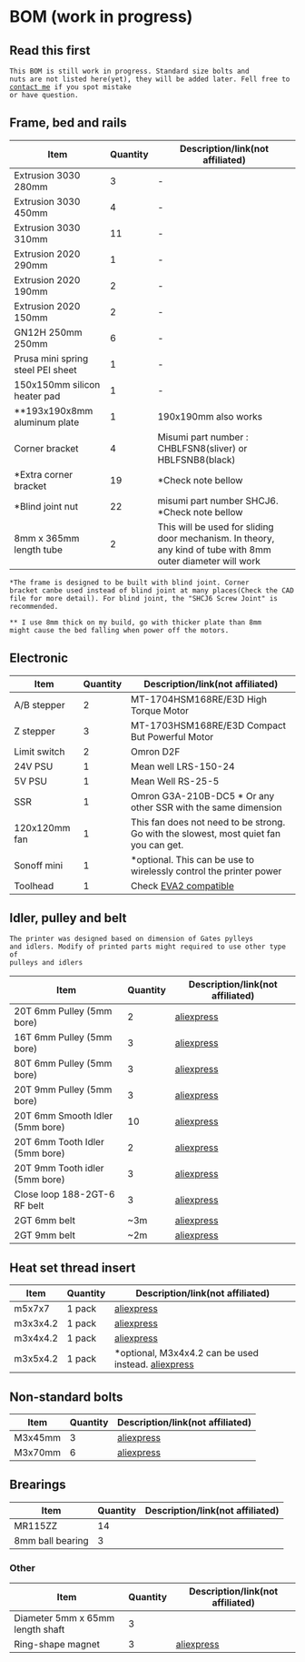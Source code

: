 # BOM (work in progress)

## Read this first
<code>This BOM is still work in progress. Standard size bolts and nuts are not listed here(yet), they will be added later. Fell free to [contact me](https://discord.gg/WZVP2HuAag) if you spot mistake or have question.</code>

## Frame, bed and rails

| Item | Quantity | Description/link(not affiliated) |
| --- | --- | --- |
| Extrusion 3030 280mm | 3 | - |
| Extrusion 3030 450mm  | 4 | - |
| Extrusion 3030 310mm  | 11 | - |
| Extrusion 2020 290mm  | 1 | - |
| Extrusion 2020 190mm  | 2 | - |
| Extrusion 2020 150mm  | 2 | - |
| GN12H 250mm 250mm  | 6 | - |
| Prusa mini spring steel PEI sheet  | 1 | - |
| 150x150mm silicon heater pad  | 1 | - |
| **193x190x8mm aluminum plate  | 1 | 190x190mm also works |
| Corner bracket  | 4 | Misumi part number : CHBLFSN8(sliver) or HBLFSNB8(black) |
| *Extra corner bracket  | 19 | *Check note bellow |
| *Blind joint nut  | 22 | misumi part number SHCJ6. *Check note bellow |
| 8mm x 365mm length tube | 2 | This will be used for sliding door mechanism. In theory, any kind of tube with 8mm outer diameter will work |

<code>*The frame is designed to be built with blind joint. Corner bracket canbe used instead of blind joint at many places(Check the CAD file for more detail). For blind joint, the "SHCJ6 Screw Joint" is recommended.</code>

<code>** I use 8mm thick on my build, go with thicker plate than 8mm might cause the bed falling when power off the motors.</code>

## Electronic

| Item | Quantity | Description/link(not affiliated) |
| --- | --- | --- |
| A/B stepper | 2 | MT-1704HSM168RE/E3D High Torque Motor |
| Z stepper | 3 | MT-1703HSM168RE/E3D Compact But Powerful Motor |
| Limit switch | 2 | Omron D2F |
| 24V PSU | 1 | Mean well LRS-150-24  |
| 5V PSU | 1 | Mean Well RS-25-5  |
| SSR | 1 | Omron G3A-210B-DC5 * Or any other SSR with the same dimension  |
| 120x120mm fan | 1 | This fan does not need to be strong. Go with the slowest, most quiet fan you can get. |
| Sonoff mini | 1 | *optional. This can be use to wirelessly control the printer power |
| Toolhead | 1 | Check [EVA2 compatible](https://main.eva-3d.page/) |



## Idler, pulley and belt

<code>The printer was designed based on dimension of Gates pylleys and idlers. Modify of printed parts might required to use other type of pulleys and idlers</code>

| Item | Quantity | Description/link(not affiliated) |
| --- | --- | --- |
| 20T 6mm Pulley (5mm bore) | 2 | [aliexpress](https://www.aliexpress.com/item/33023279793.html) |
| 16T 6mm Pulley (5mm bore) | 3 | [aliexpress](https://www.aliexpress.com/item/33002989677.html)  |
| 80T 6mm Pulley (5mm bore) | 3 | [aliexpress](https://www.aliexpress.com/item/1005001700640216.html) |
| 20T 9mm Pulley (5mm bore) | 3 | [aliexpress](https://www.aliexpress.com/item/33023279793.html)  |
| 20T 6mm Smooth Idler (5mm bore) | 10 | [aliexpress](https://www.aliexpress.com/item/33023133633.html)  |
| 20T 6mm Tooth Idler (5mm bore) | 2 |  [aliexpress](https://www.aliexpress.com/item/33023133633.html) |
| 20T 9mm Tooth idler (5mm bore) | 3 |  [aliexpress](https://www.aliexpress.com/item/33023133633.html) |
| Close loop  188-2GT-6 RF belt | 3 | [aliexpress](https://www.aliexpress.com/item/4000397043382.html) |
| 2GT 6mm belt | ~3m |  [aliexpress](https://www.aliexpress.com/item/32952396111.html) |
| 2GT 9mm belt | ~2m |  [aliexpress](https://www.aliexpress.com/item/32952396111.html) |


## Heat set thread insert

| Item | Quantity | Description/link(not affiliated) |
| --- | --- | --- |
| m5x7x7 | 1 pack  | [aliexpress](https://www.aliexpress.com/item/4000232990523.html?spm=a2g0s.9042311.0.0.27424c4dWNZpM9) |
| m3x3x4.2 | 1 pack | [aliexpress](https://www.aliexpress.com/item/4000955759713.html?spm=a2g0s.9042311.0.0.27424c4dmPejm9) |
| m3x4x4.2 | 1 pack | [aliexpress](https://www.aliexpress.com/item/4000955759713.html?spm=a2g0s.9042311.0.0.27424c4dmPejm9) |
| m3x5x4.2 | 1 pack | *optional, M3x4x4.2 can be used instead. [aliexpress](https://www.aliexpress.com/item/4000955759713.html?spm=a2g0s.9042311.0.0.27424c4dmPejm9) |


## Non-standard bolts

| Item | Quantity | Description/link(not affiliated) |
| --- | --- | --- |
| M3x45mm | 3 | [aliexpress](https://www.aliexpress.com/item/33003801934.html)  |
| M3x70mm | 6 | [aliexpress](https://www.aliexpress.com/item/4001257765047.html) |

## Brearings

| Item | Quantity | Description/link(not affiliated) |
| --- | --- | --- |
| MR115ZZ | 14 |   |
| 8mm ball bearing | 3 |   |


### Other

| Item | Quantity | Description/link(not affiliated) |
| --- | --- | --- |
| Diameter 5mm x 65mm length shaft | 3 |   |
| Ring-shape magnet | 3 | [aliexpress](https://www.aliexpress.com/item/32839397491.html) |

